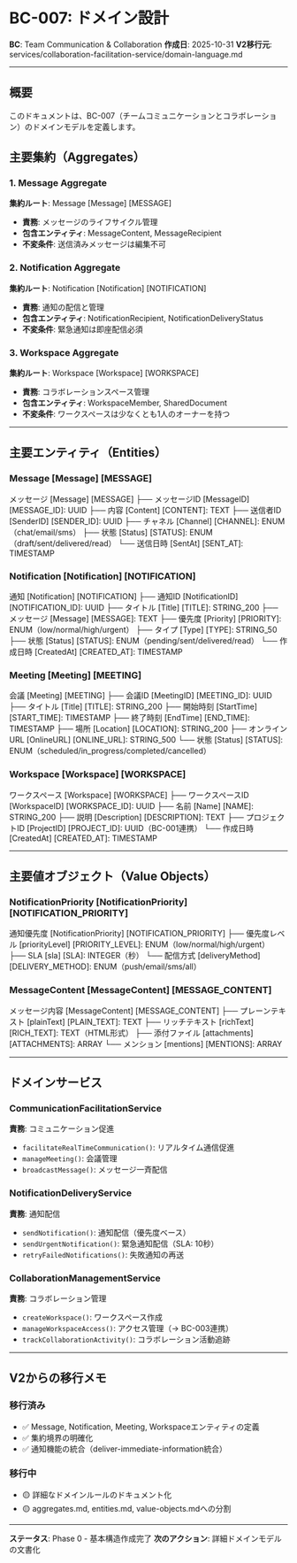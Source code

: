 # BC-007: ドメイン設計

**BC**: Team Communication & Collaboration
**作成日**: 2025-10-31
**V2移行元**: services/collaboration-facilitation-service/domain-language.md

---

## 概要

このドキュメントは、BC-007（チームコミュニケーションとコラボレーション）のドメインモデルを定義します。

## 主要集約（Aggregates）

### 1. Message Aggregate
**集約ルート**: Message [Message] [MESSAGE]
- **責務**: メッセージのライフサイクル管理
- **包含エンティティ**: MessageContent, MessageRecipient
- **不変条件**: 送信済みメッセージは編集不可

### 2. Notification Aggregate
**集約ルート**: Notification [Notification] [NOTIFICATION]
- **責務**: 通知の配信と管理
- **包含エンティティ**: NotificationRecipient, NotificationDeliveryStatus
- **不変条件**: 緊急通知は即座配信必須

### 3. Workspace Aggregate
**集約ルート**: Workspace [Workspace] [WORKSPACE]
- **責務**: コラボレーションスペース管理
- **包含エンティティ**: WorkspaceMember, SharedDocument
- **不変条件**: ワークスペースは少なくとも1人のオーナーを持つ

---

## 主要エンティティ（Entities）

### Message [Message] [MESSAGE]
メッセージ [Message] [MESSAGE]
├── メッセージID [MessageID] [MESSAGE_ID]: UUID
├── 内容 [Content] [CONTENT]: TEXT
├── 送信者ID [SenderID] [SENDER_ID]: UUID
├── チャネル [Channel] [CHANNEL]: ENUM（chat/email/sms）
├── 状態 [Status] [STATUS]: ENUM（draft/sent/delivered/read）
└── 送信日時 [SentAt] [SENT_AT]: TIMESTAMP

### Notification [Notification] [NOTIFICATION]
通知 [Notification] [NOTIFICATION]
├── 通知ID [NotificationID] [NOTIFICATION_ID]: UUID
├── タイトル [Title] [TITLE]: STRING_200
├── メッセージ [Message] [MESSAGE]: TEXT
├── 優先度 [Priority] [PRIORITY]: ENUM（low/normal/high/urgent）
├── タイプ [Type] [TYPE]: STRING_50
├── 状態 [Status] [STATUS]: ENUM（pending/sent/delivered/read）
└── 作成日時 [CreatedAt] [CREATED_AT]: TIMESTAMP

### Meeting [Meeting] [MEETING]
会議 [Meeting] [MEETING]
├── 会議ID [MeetingID] [MEETING_ID]: UUID
├── タイトル [Title] [TITLE]: STRING_200
├── 開始時刻 [StartTime] [START_TIME]: TIMESTAMP
├── 終了時刻 [EndTime] [END_TIME]: TIMESTAMP
├── 場所 [Location] [LOCATION]: STRING_200
├── オンラインURL [OnlineURL] [ONLINE_URL]: STRING_500
└── 状態 [Status] [STATUS]: ENUM（scheduled/in_progress/completed/cancelled）

### Workspace [Workspace] [WORKSPACE]
ワークスペース [Workspace] [WORKSPACE]
├── ワークスペースID [WorkspaceID] [WORKSPACE_ID]: UUID
├── 名前 [Name] [NAME]: STRING_200
├── 説明 [Description] [DESCRIPTION]: TEXT
├── プロジェクトID [ProjectID] [PROJECT_ID]: UUID（BC-001連携）
└── 作成日時 [CreatedAt] [CREATED_AT]: TIMESTAMP

---

## 主要値オブジェクト（Value Objects）

### NotificationPriority [NotificationPriority] [NOTIFICATION_PRIORITY]
通知優先度 [NotificationPriority] [NOTIFICATION_PRIORITY]
├── 優先度レベル [priorityLevel] [PRIORITY_LEVEL]: ENUM（low/normal/high/urgent）
├── SLA [sla] [SLA]: INTEGER（秒）
└── 配信方式 [deliveryMethod] [DELIVERY_METHOD]: ENUM（push/email/sms/all）

### MessageContent [MessageContent] [MESSAGE_CONTENT]
メッセージ内容 [MessageContent] [MESSAGE_CONTENT]
├── プレーンテキスト [plainText] [PLAIN_TEXT]: TEXT
├── リッチテキスト [richText] [RICH_TEXT]: TEXT（HTML形式）
├── 添付ファイル [attachments] [ATTACHMENTS]: ARRAY<STRING>
└── メンション [mentions] [MENTIONS]: ARRAY<UUID>

---

## ドメインサービス

### CommunicationFacilitationService
**責務**: コミュニケーション促進
- `facilitateRealTimeCommunication()`: リアルタイム通信促進
- `manageMeeting()`: 会議管理
- `broadcastMessage()`: メッセージ一斉配信

### NotificationDeliveryService
**責務**: 通知配信
- `sendNotification()`: 通知配信（優先度ベース）
- `sendUrgentNotification()`: 緊急通知配信（SLA: 10秒）
- `retryFailedNotifications()`: 失敗通知の再送

### CollaborationManagementService
**責務**: コラボレーション管理
- `createWorkspace()`: ワークスペース作成
- `manageWorkspaceAccess()`: アクセス管理（→ BC-003連携）
- `trackCollaborationActivity()`: コラボレーション活動追跡

---

## V2からの移行メモ

### 移行済み
- ✅ Message, Notification, Meeting, Workspaceエンティティの定義
- ✅ 集約境界の明確化
- ✅ 通知機能の統合（deliver-immediate-information統合）

### 移行中
- 🟡 詳細なドメインルールのドキュメント化
- 🟡 aggregates.md, entities.md, value-objects.mdへの分割

---

**ステータス**: Phase 0 - 基本構造作成完了
**次のアクション**: 詳細ドメインモデルの文書化
